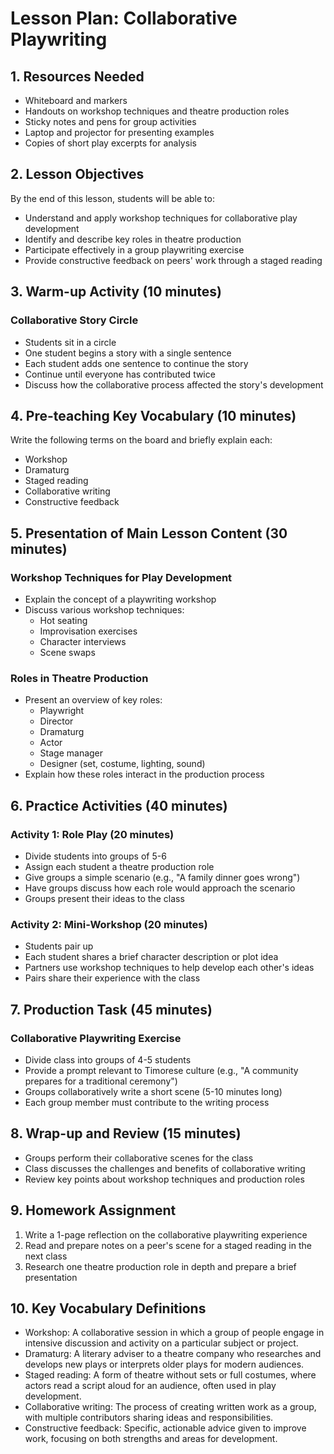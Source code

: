 # Lesson Plan: Collaborative Playwriting

## 1. Resources Needed

- Whiteboard and markers
- Handouts on workshop techniques and theatre production roles
- Sticky notes and pens for group activities
- Laptop and projector for presenting examples
- Copies of short play excerpts for analysis

## 2. Lesson Objectives

By the end of this lesson, students will be able to:
- Understand and apply workshop techniques for collaborative play development
- Identify and describe key roles in theatre production
- Participate effectively in a group playwriting exercise
- Provide constructive feedback on peers' work through a staged reading

## 3. Warm-up Activity (10 minutes)

### Collaborative Story Circle

- Students sit in a circle
- One student begins a story with a single sentence
- Each student adds one sentence to continue the story
- Continue until everyone has contributed twice
- Discuss how the collaborative process affected the story's development

## 4. Pre-teaching Key Vocabulary (10 minutes)

Write the following terms on the board and briefly explain each:
- Workshop
- Dramaturg
- Staged reading
- Collaborative writing
- Constructive feedback

## 5. Presentation of Main Lesson Content (30 minutes)

### Workshop Techniques for Play Development

- Explain the concept of a playwriting workshop
- Discuss various workshop techniques:
  - Hot seating
  - Improvisation exercises
  - Character interviews
  - Scene swaps

### Roles in Theatre Production

- Present an overview of key roles:
  - Playwright
  - Director
  - Dramaturg
  - Actor
  - Stage manager
  - Designer (set, costume, lighting, sound)
- Explain how these roles interact in the production process

## 6. Practice Activities (40 minutes)

### Activity 1: Role Play (20 minutes)

- Divide students into groups of 5-6
- Assign each student a theatre production role
- Give groups a simple scenario (e.g., "A family dinner goes wrong")
- Have groups discuss how each role would approach the scenario
- Groups present their ideas to the class

### Activity 2: Mini-Workshop (20 minutes)

- Students pair up
- Each student shares a brief character description or plot idea
- Partners use workshop techniques to help develop each other's ideas
- Pairs share their experience with the class

## 7. Production Task (45 minutes)

### Collaborative Playwriting Exercise

- Divide class into groups of 4-5 students
- Provide a prompt relevant to Timorese culture (e.g., "A community prepares for a traditional ceremony")
- Groups collaboratively write a short scene (5-10 minutes long)
- Each group member must contribute to the writing process

## 8. Wrap-up and Review (15 minutes)

- Groups perform their collaborative scenes for the class
- Class discusses the challenges and benefits of collaborative writing
- Review key points about workshop techniques and production roles

## 9. Homework Assignment

1. Write a 1-page reflection on the collaborative playwriting experience
2. Read and prepare notes on a peer's scene for a staged reading in the next class
3. Research one theatre production role in depth and prepare a brief presentation

## 10. Key Vocabulary Definitions

- Workshop: A collaborative session in which a group of people engage in intensive discussion and activity on a particular subject or project.
- Dramaturg: A literary adviser to a theatre company who researches and develops new plays or interprets older plays for modern audiences.
- Staged reading: A form of theatre without sets or full costumes, where actors read a script aloud for an audience, often used in play development.
- Collaborative writing: The process of creating written work as a group, with multiple contributors sharing ideas and responsibilities.
- Constructive feedback: Specific, actionable advice given to improve work, focusing on both strengths and areas for development.